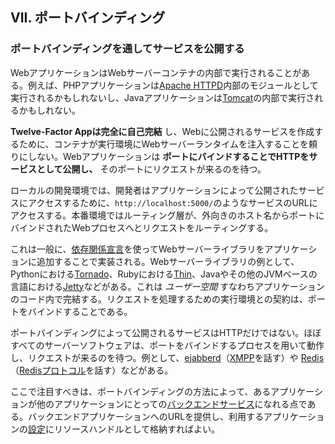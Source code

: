 ## VII. ポートバインディング
### ポートバインディングを通してサービスを公開する

WebアプリケーションはWebサーバーコンテナの内部で実行されることがある。例えば、PHPアプリケーションは[Apache HTTPD](http://httpd.apache.org/)内部のモジュールとして実行されるかもしれないし、Javaアプリケーションは[Tomcat](http://tomcat.apache.org/)の内部で実行されるかもしれない。

**Twelve-Factor Appは完全に自己完結** し、Webに公開されるサービスを作成するために、コンテナが実行環境にWebサーバーランタイムを注入することを頼りにしない。Webアプリケーションは **ポートにバインドすることでHTTPをサービスとして公開し、** そのポートにリクエストが来るのを待つ。

ローカルの開発環境では、開発者はアプリケーションによって公開されたサービスにアクセスするために、`http://localhost:5000/`のようなサービスのURLにアクセスする。本番環境ではルーティング層が、外向きのホスト名からポートにバインドされたWebプロセスへとリクエストをルーティングする。

これは一般に、[依存関係宣言](./dependencies)を使ってWebサーバーライブラリをアプリケーションに追加することで実装される。Webサーバーライブラリの例として、Pythonにおける[Tornado](http://www.tornadoweb.org/)、Rubyにおける[Thin](http://code.macournoyer.com/thin/)、Javaやその他のJVMベースの言語における[Jetty](http://www.eclipse.org/jetty/)などがある。これは *ユーザー空間* すなわちアプリケーションのコード内で完結する。リクエストを処理するための実行環境との契約は、ポートをバインドすることである。

ポートバインディングによって公開されるサービスはHTTPだけではない。ほぼすべてのサーバーソフトウェアは、ポートをバインドするプロセスを用いて動作し、リクエストが来るのを待つ。例として、[ejabberd](http://www.ejabberd.im/)（[XMPP](http://xmpp.org/)を話す）や [Redis](http://redis.io/)（[Redisプロトコル](http://redis.io/topics/protocol)を話す）などがある。

ここで注目すべきは、ポートバインディングの方法によって、あるアプリケーションが他のアプリケーションにとっての[バックエンドサービス](./backing-services)になれる点である。バックエンドアプリケーションへのURLを提供し、利用するアプリケーションの[設定](./config)にリソースハンドルとして格納すればよい。
